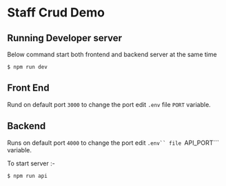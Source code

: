 # Staff Crud Demo

## Running Developer server

Below command start both frontend and backend server at the same time 

```
$ npm run dev
```

## Front End

Rund on default port ```3000``` to change the port edit ```.env``` file ```PORT``` variable.

## Backend

Runs on default port ```4000``` to change the port edit ```.env`` file ```API_PORT``` variable.

To start server :-

```
$ npm run api
```